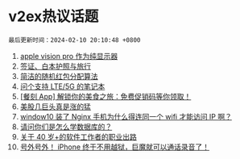 # v2ex热议话题

`最后更新时间：2024-02-10 20:10:48 +0800`

1. [apple vision pro 作为纯显示器](https://www.v2ex.com/t/1015183)
1. [签证、白本护照与旅行](https://www.v2ex.com/t/1015219)
1. [简洁的随机红包分配算法](https://www.v2ex.com/t/1015205)
1. [问个支持 LTE/5G 的笔记本](https://www.v2ex.com/t/1015208)
1. [[餐刻 App] 解锁你的美食之旅：免费促销码等你领取！](https://www.v2ex.com/t/1015211)
1. [美股几巨头真是涨的猛](https://www.v2ex.com/t/1015216)
1. [window10 装了 Nginx 手机为什么得连同一个 wifi 才能访问 IP 啊？](https://www.v2ex.com/t/1015182)
1. [请问你们是怎么学数据库的？](https://www.v2ex.com/t/1015190)
1. [关于 40 岁+的软件工作者的职业出路](https://www.v2ex.com/t/1015221)
1. [号外号外！ iPhone 终于不用越狱，巨魔就可以通话录音了！](https://www.v2ex.com/t/1015184)

